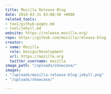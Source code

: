 ```yaml
---
title: Mozilla Release Blog
date: 2018-03-31 03:08:56 +0000
related_tools:
- tool/github-pages.md
- tool/jekyll.md
website: https://release.mozilla.org/
repo: https://github.com/mozilla/release-blog
creator:
- name: Mozilla
  role: Design/Development
  url: https://mozilla.org
  twitter_username: mozilla
image_path: "/uploads/showcase/"
images:
- "/uploads/mozilla-release-blog-jekyll.png"
- "/uploads/showcase/"

---
```

